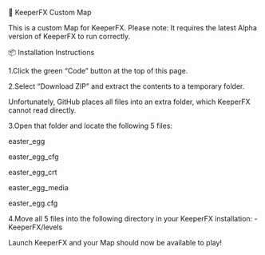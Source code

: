 🏰 KeeperFX Custom Map

This is a custom Map for KeeperFX. Please note: It requires the latest Alpha version of KeeperFX to run correctly.

📦 Installation Instructions

1.Click the green “Code” button at the top of this page.

2.Select “Download ZIP” and extract the contents to a temporary folder.

Unfortunately, GitHub places all files into an extra folder, which KeeperFX cannot read directly.

3.Open that folder and locate the following 5 files:

easter_egg

easter_egg_cfg

easter_egg_crt

easter_egg_media

easter_egg.cfg

4.Move all 5 files into the following directory in your KeeperFX installation: -KeeperFX/levels

Launch KeeperFX and your Map should now be available to play!
